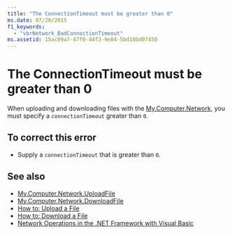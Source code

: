 ```yaml
---
title: "The ConnectionTimeout must be greater than 0"
ms.date: 07/20/2015
f1_keywords: 
  - "vbrNetwork_BadConnectionTimeout"
ms.assetid: 15ac09a7-47f0-44f3-9e84-5bd10bd07450
---
```

# The ConnectionTimeout must be greater than 0
When uploading and downloading files with the [My.Computer.Network](xref:Microsoft.VisualBasic.Devices.Network), you must specify a `connectionTimeout` greater than `0`.  
  
## To correct this error  
  
- Supply a `connectionTimeout` that is greater than `0`.  
  
## See also

- [My.Computer.Network.UploadFile](xref:Microsoft.VisualBasic.Devices.Network.UploadFile%2A)
- [My.Computer.Network.DownloadFile](xref:Microsoft.VisualBasic.Devices.Network.DownloadFile%2A)
- [How to: Upload a File](../developing-apps/programming/computer-resources/how-to-upload-a-file.md)
- [How to: Download a File](../developing-apps/programming/computer-resources/how-to-download-a-file.md)
- [Network Operations in the .NET Framework with Visual Basic](/previous-versions/visualstudio/visual-studio-2010/ms172756(v=vs.100))
